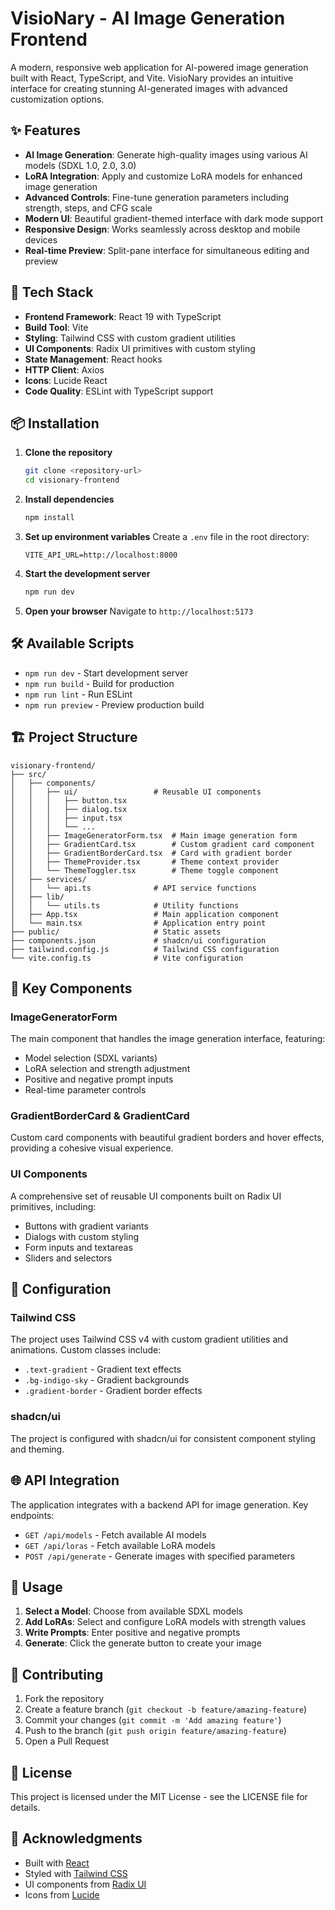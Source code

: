 # VisioNary - AI Image Generation Frontend

A modern, responsive web application for AI-powered image generation built with React, TypeScript, and Vite. VisioNary provides an intuitive interface for creating stunning AI-generated images with advanced customization options.

## ✨ Features

- **AI Image Generation**: Generate high-quality images using various AI models (SDXL 1.0, 2.0, 3.0)
- **LoRA Integration**: Apply and customize LoRA models for enhanced image generation
- **Advanced Controls**: Fine-tune generation parameters including strength, steps, and CFG scale
- **Modern UI**: Beautiful gradient-themed interface with dark mode support
- **Responsive Design**: Works seamlessly across desktop and mobile devices
- **Real-time Preview**: Split-pane interface for simultaneous editing and preview

## 🚀 Tech Stack

- **Frontend Framework**: React 19 with TypeScript
- **Build Tool**: Vite
- **Styling**: Tailwind CSS with custom gradient utilities
- **UI Components**: Radix UI primitives with custom styling
- **State Management**: React hooks
- **HTTP Client**: Axios
- **Icons**: Lucide React
- **Code Quality**: ESLint with TypeScript support

## 📦 Installation

1. **Clone the repository**
   ```bash
   git clone <repository-url>
   cd visionary-frontend
   ```

2. **Install dependencies**
   ```bash
   npm install
   ```

3. **Set up environment variables**
   Create a `.env` file in the root directory:
   ```env
   VITE_API_URL=http://localhost:8000
   ```

4. **Start the development server**
   ```bash
   npm run dev
   ```

5. **Open your browser**
   Navigate to `http://localhost:5173`

## 🛠️ Available Scripts

- `npm run dev` - Start development server
- `npm run build` - Build for production
- `npm run lint` - Run ESLint
- `npm run preview` - Preview production build

## 🏗️ Project Structure

```
visionary-frontend/
├── src/
│   ├── components/
│   │   ├── ui/                 # Reusable UI components
│   │   │   ├── button.tsx
│   │   │   ├── dialog.tsx
│   │   │   ├── input.tsx
│   │   │   └── ...
│   │   ├── ImageGeneratorForm.tsx  # Main image generation form
│   │   ├── GradientCard.tsx        # Custom gradient card component
│   │   ├── GradientBorderCard.tsx  # Card with gradient border
│   │   ├── ThemeProvider.tsx       # Theme context provider
│   │   └── ThemeToggler.tsx        # Theme toggle component
│   ├── services/
│   │   └── api.ts              # API service functions
│   ├── lib/
│   │   └── utils.ts            # Utility functions
│   ├── App.tsx                 # Main application component
│   └── main.tsx                # Application entry point
├── public/                     # Static assets
├── components.json             # shadcn/ui configuration
├── tailwind.config.js          # Tailwind CSS configuration
└── vite.config.ts              # Vite configuration
```

## 🎨 Key Components

### ImageGeneratorForm
The main component that handles the image generation interface, featuring:
- Model selection (SDXL variants)
- LoRA selection and strength adjustment
- Positive and negative prompt inputs
- Real-time parameter controls

### GradientBorderCard & GradientCard
Custom card components with beautiful gradient borders and hover effects, providing a cohesive visual experience.

### UI Components
A comprehensive set of reusable UI components built on Radix UI primitives, including:
- Buttons with gradient variants
- Dialogs with custom styling
- Form inputs and textareas
- Sliders and selectors

## 🔧 Configuration

### Tailwind CSS
The project uses Tailwind CSS v4 with custom gradient utilities and animations. Custom classes include:
- `.text-gradient` - Gradient text effects
- `.bg-indigo-sky` - Gradient backgrounds
- `.gradient-border` - Gradient border effects

### shadcn/ui
The project is configured with shadcn/ui for consistent component styling and theming.

## 🌐 API Integration

The application integrates with a backend API for image generation. Key endpoints:
- `GET /api/models` - Fetch available AI models
- `GET /api/loras` - Fetch available LoRA models
- `POST /api/generate` - Generate images with specified parameters

## 🎯 Usage

1. **Select a Model**: Choose from available SDXL models
2. **Add LoRAs**: Select and configure LoRA models with strength values
3. **Write Prompts**: Enter positive and negative prompts
4. **Generate**: Click the generate button to create your image

## 🤝 Contributing

1. Fork the repository
2. Create a feature branch (`git checkout -b feature/amazing-feature`)
3. Commit your changes (`git commit -m 'Add amazing feature'`)
4. Push to the branch (`git push origin feature/amazing-feature`)
5. Open a Pull Request

## 📄 License

This project is licensed under the MIT License - see the LICENSE file for details.

## 🙏 Acknowledgments

- Built with [React](https://reactjs.org/)
- Styled with [Tailwind CSS](https://tailwindcss.com/)
- UI components from [Radix UI](https://www.radix-ui.com/)
- Icons from [Lucide](https://lucide.dev/)
